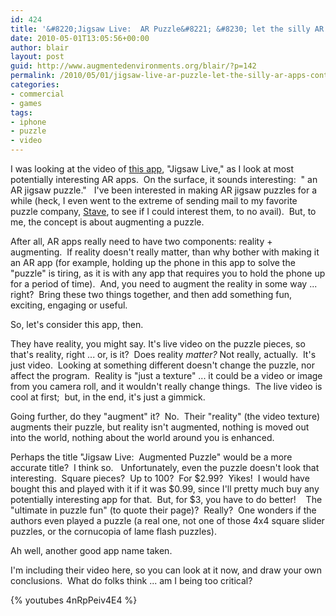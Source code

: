 ```yaml
---
id: 424
title: '&#8220;Jigsaw Live:  AR Puzzle&#8221; &#8230; let the silly AR apps continue'
date: 2010-05-01T13:05:56+00:00
author: blair
layout: post
guid: http://www.augmentedenvironments.org/blair/?p=142
permalink: /2010/05/01/jigsaw-live-ar-puzzle-let-the-silly-ar-apps-continue/
categories:
- commercial
- games
tags:
- iphone
- puzzle
- video
---
```


I was looking at the video of [this app](http://www.xmgstudio.com/?page_id=792), "Jigsaw Live," as I look at most potentially interesting AR apps.  On the surface, it sounds interesting:  " an AR jigsaw puzzle."   I've been interested in making AR jigsaw puzzles for a while (heck, I even went to the extreme of sending mail to my favorite puzzle company, [Stave](http://www.stavepuzzles.com/), to see if I could interest them, to no avail).  But, to me, the concept is about augmenting a puzzle.

After all, AR apps really need to have two components: reality + augmenting.  If reality doesn't really matter, than why bother with making it an AR app (for example, holding up the phone in this app to solve the "puzzle" is tiring, as it is with any app that requires you to hold the phone up for a period of time).  And, you need to augment the reality in some way ... right?  Bring these two things together, and then add something fun, exciting, engaging or useful.

So, let's consider this app, then.

They have reality, you might say. It's live video on the puzzle pieces, so that's reality, right ... or, is it?  Does reality _matter?_ Not really, actually.  It's just video.  Looking at something different doesn't change the puzzle, nor affect the program.  Reality is "just a texture" ... it could be a video or image from you camera roll, and it wouldn't really change things.  The live video is cool at first;  but, in the end, it's just a gimmick.

Going further, do they "augment" it?  No.  Their "reality" (the video texture) augments their puzzle, but reality isn't augmented, nothing is moved out into the world, nothing about the world around you is enhanced.

Perhaps the title "Jigsaw Live:  Augmented Puzzle" would be a more accurate title?  I think so.   Unfortunately, even the puzzle doesn't look that interesting.  Square pieces?  Up to 100?  For $2.99?  Yikes!  I would have bought this and played with it if it was $0.99, since I'll pretty much buy any potentially interesting app for that.  But, for $3, you have to do better!    The "ultimate in puzzle fun" (to quote their page)?  Really?  One wonders if the authors even played a puzzle (a real one, not one of those 4x4 square slider puzzles, or the cornucopia of lame flash puzzles).

Ah well, another good app name taken.

I'm including their video here, so you can look at it now, and draw your own conclusions.  What do folks think ... am I being too critical?

{% youtubes 4nRpPeiv4E4 %}